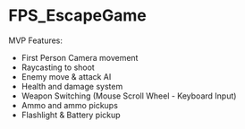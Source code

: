 # FPS_EscapeGame

MVP Features:

- First Person Camera movement
- Raycasting to shoot
- Enemy move & attack AI
- Health and damage system
- Weapon Switching (Mouse Scroll Wheel - Keyboard Input)
- Ammo and ammo pickups
- Flashlight & Battery pickup
